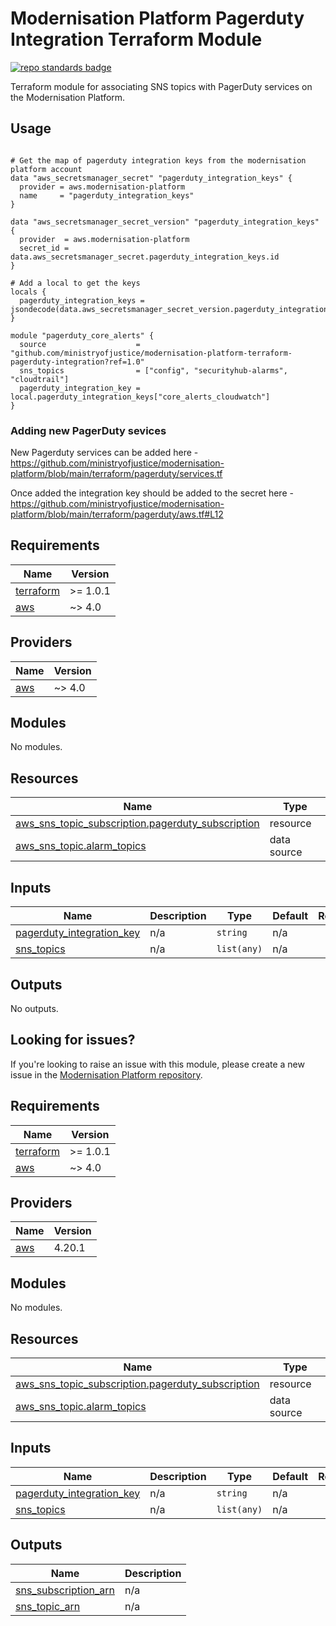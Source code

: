 # Modernisation Platform Pagerduty Integration Terraform Module

[![repo standards badge](https://img.shields.io/badge/dynamic/json?color=blue&style=for-the-badge&logo=github&label=MoJ%20Compliant&query=%24.result&url=https%3A%2F%2Foperations-engineering-reports.cloud-platform.service.justice.gov.uk%2Fapi%2Fv1%2Fcompliant_public_repositories%2Fmodernisation-platform-terraform-pagerduty-integration)](https://operations-engineering-reports.cloud-platform.service.justice.gov.uk/public-github-repositories.html#modernisation-platform-terraform-pagerduty-integration "Link to report")

Terraform module for associating SNS topics with PagerDuty services on the Modernisation Platform.

## Usage

```hcl

# Get the map of pagerduty integration keys from the modernisation platform account
data "aws_secretsmanager_secret" "pagerduty_integration_keys" {
  provider = aws.modernisation-platform
  name     = "pagerduty_integration_keys"
}

data "aws_secretsmanager_secret_version" "pagerduty_integration_keys" {
  provider  = aws.modernisation-platform
  secret_id = data.aws_secretsmanager_secret.pagerduty_integration_keys.id
}

# Add a local to get the keys
locals {
  pagerduty_integration_keys = jsondecode(data.aws_secretsmanager_secret_version.pagerduty_integration_keys.secret_string)
}

module "pagerduty_core_alerts" {
  source                    = "github.com/ministryofjustice/modernisation-platform-terraform-pagerduty-integration?ref=1.0"
  sns_topics                = ["config", "securityhub-alarms", "cloudtrail"]
  pagerduty_integration_key = local.pagerduty_integration_keys["core_alerts_cloudwatch"]
}

```

### Adding new PagerDuty sevices

New Pagerduty services can be added here - https://github.com/ministryofjustice/modernisation-platform/blob/main/terraform/pagerduty/services.tf

Once added the integration key should be added to the secret here - https://github.com/ministryofjustice/modernisation-platform/blob/main/terraform/pagerduty/aws.tf#L12

<!--- BEGIN_TF_DOCS --->

## Requirements

| Name                                                                     | Version  |
| ------------------------------------------------------------------------ | -------- |
| <a name="requirement_terraform"></a> [terraform](#requirement_terraform) | >= 1.0.1 |
| <a name="requirement_aws"></a> [aws](#requirement_aws)                   | ~> 4.0   |

## Providers

| Name                                             | Version |
| ------------------------------------------------ | ------- |
| <a name="provider_aws"></a> [aws](#provider_aws) | ~> 4.0  |

## Modules

No modules.

## Resources

| Name                                                                                                                                                    | Type        |
| ------------------------------------------------------------------------------------------------------------------------------------------------------- | ----------- |
| [aws_sns_topic_subscription.pagerduty_subscription](https://registry.terraform.io/providers/hashicorp/aws/latest/docs/resources/sns_topic_subscription) | resource    |
| [aws_sns_topic.alarm_topics](https://registry.terraform.io/providers/hashicorp/aws/latest/docs/data-sources/sns_topic)                                  | data source |

## Inputs

| Name                                                                                                         | Description | Type        | Default | Required |
| ------------------------------------------------------------------------------------------------------------ | ----------- | ----------- | ------- | :------: |
| <a name="input_pagerduty_integration_key"></a> [pagerduty_integration_key](#input_pagerduty_integration_key) | n/a         | `string`    | n/a     |   yes    |
| <a name="input_sns_topics"></a> [sns_topics](#input_sns_topics)                                              | n/a         | `list(any)` | n/a     |   yes    |

## Outputs

No outputs.

<!--- END_TF_DOCS --->

## Looking for issues?

If you're looking to raise an issue with this module, please create a new issue in the [Modernisation Platform repository](https://github.com/ministryofjustice/modernisation-platform/issues).

<!-- BEGIN_TF_DOCS -->
## Requirements

| Name | Version |
|------|---------|
| <a name="requirement_terraform"></a> [terraform](#requirement\_terraform) | >= 1.0.1 |
| <a name="requirement_aws"></a> [aws](#requirement\_aws) | ~> 4.0 |

## Providers

| Name | Version |
|------|---------|
| <a name="provider_aws"></a> [aws](#provider\_aws) | 4.20.1 |

## Modules

No modules.

## Resources

| Name | Type |
|------|------|
| [aws_sns_topic_subscription.pagerduty_subscription](https://registry.terraform.io/providers/hashicorp/aws/latest/docs/resources/sns_topic_subscription) | resource |
| [aws_sns_topic.alarm_topics](https://registry.terraform.io/providers/hashicorp/aws/latest/docs/data-sources/sns_topic) | data source |

## Inputs

| Name | Description | Type | Default | Required |
|------|-------------|------|---------|:--------:|
| <a name="input_pagerduty_integration_key"></a> [pagerduty\_integration\_key](#input\_pagerduty\_integration\_key) | n/a | `string` | n/a | yes |
| <a name="input_sns_topics"></a> [sns\_topics](#input\_sns\_topics) | n/a | `list(any)` | n/a | yes |

## Outputs

| Name | Description |
|------|-------------|
| <a name="output_sns_subscription_arn"></a> [sns\_subscription\_arn](#output\_sns\_subscription\_arn) | n/a |
| <a name="output_sns_topic_arn"></a> [sns\_topic\_arn](#output\_sns\_topic\_arn) | n/a |
<!-- END_TF_DOCS -->
